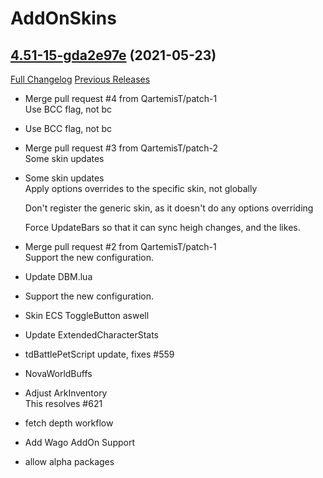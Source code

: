 # AddOnSkins

## [4.51-15-gda2e97e](https://github.com/Azilroka/AddOnSkins/tree/da2e97e6d94a5e24a9e8f394ef511a21cd7d8614) (2021-05-23)
[Full Changelog](https://github.com/Azilroka/AddOnSkins/compare/4.51...da2e97e6d94a5e24a9e8f394ef511a21cd7d8614) [Previous Releases](https://github.com/Azilroka/AddOnSkins/releases)

- Merge pull request #4 from QartemisT/patch-1  
    Use BCC flag, not bc  
- Use BCC flag, not bc  
- Merge pull request #3 from QartemisT/patch-2  
    Some skin updates  
- Some skin updates  
    Apply options overrides to the specific skin, not globally  
    Don't register the generic skin, as it doesn't do any options overriding  
    Force UpdateBars so that it can sync heigh changes, and the likes.  
- Merge pull request #2 from QartemisT/patch-1  
    Support the new configuration.  
- Update DBM.lua  
- Support the new configuration.  
- Skin ECS ToggleButton aswell  
- Update ExtendedCharacterStats  
- tdBattlePetScript update, fixes #559  
- NovaWorldBuffs  
- Adjust ArkInventory  
    This resolves #621  
- fetch depth workflow  
- Add Wago AddOn Support  
- allow alpha packages  
